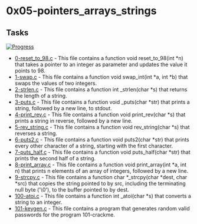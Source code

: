 # 0x05-pointers_arrays_strings

## Tasks

[![Progress](https://img.shields.io/badge/Progress-12%2F12-blue.svg)](https://shields.io/)

- [0-reset_to_98.c](0-reset_to_98.c) - This file contains a function void reset_to_98(int \*n) that takes a pointer to an integer as parameter and updates the value it points to 98.
- [1-swap.c](1-swap.c) - This file contains a function void swap_int(int *a, int *b) that swaps the values of two integers.
- [2-strlen.c](2-strlen.c) - This file contains a function int \_strlen(char \*s) that returns the length of a string.
- [3-puts.c](3-puts.c) - This file contains a function void \_puts(char \*str) that prints a string, followed by a new line, to stdout.
- [4-print_rev.c](4-print_rev.c) - This file contains a function void print_rev(char \*s) that prints a string in reverse, followed by a new line.
- [5-rev_string.c](5-rev_string.c) - This file contains a function void rev_string(char \*s) that reverses a string.
- [6-puts2.c](6-puts2.c) - This file contains a function void puts2(char \*str) that prints every other character of a string, starting with the first character.
- [7-puts_half.c](7-puts_half.c) - This file contains a function void puts_half(char \*str) that prints the second half of a string.
- [8-print_array.c](8-print_array.c) - This file contains a function void print_array(int \*a, int n) that prints n elements of an array of integers, followed by a new line.
- [9-strcpy.c](9-strcpy.c) - This file contains a function char *\_strcpy(char *dest, char \*src) that copies the string pointed to by src, including the terminating null byte ('\0'), to the buffer pointed to by dest.
- [100-atoi.c](100-atoi.c) - This file contains a function int \_atoi(char \*s) that converts a string to an integer.
- [101-keygen.c](101-keygen.c) - This file contains a program that generates random valid passwords for the program 101-crackme.

